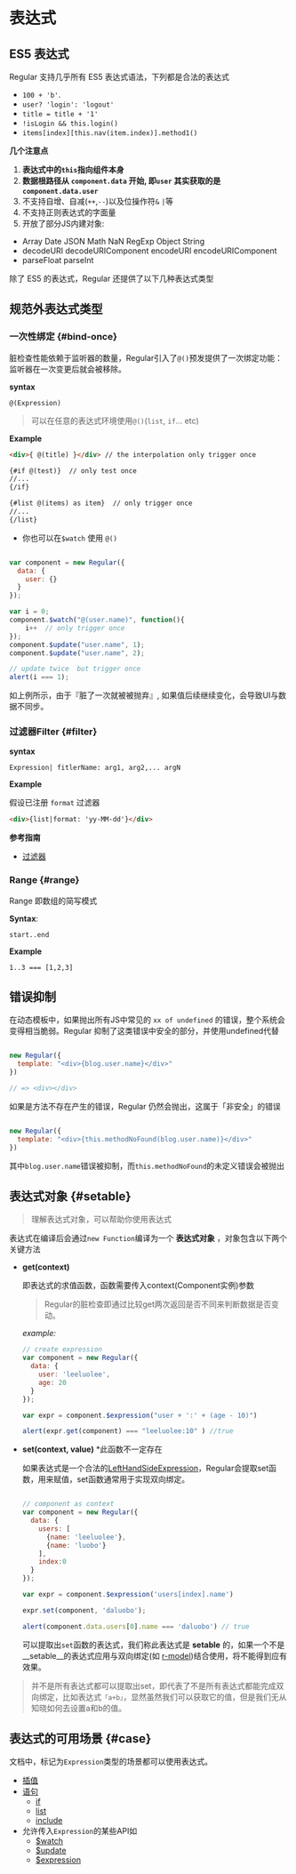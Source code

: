 # 表达式 


## ES5 表达式

Regular 支持几乎所有 ES5 表达式语法，下列都是合法的表达式


- `100 + 'b'`.
- `user? 'login': 'logout'`
- `title = title + '1'`
- `!isLogin && this.login()`
- `items[index][this.nav(item.index)].method1()`


__几个注意点__

1. __表达式中的`this`指向组件本身__
2. __数据根路径从 `component.data` 开始, 即`user` 其实获取的是`component.data.user`__
3. 不支持自增、自减(`++`,`--`)以及位操作符`&` `|`等
4. 不支持正则表达式的字面量
5. 开放了部分JS内建对象:
  - Array Date JSON Math NaN RegExp Object String
  - decodeURI decodeURIComponent encodeURI encodeURIComponent 
  - parseFloat parseInt 


除了 ES5 的表达式，Regular 还提供了以下几种表达式类型


## 规范外表达式类型

###  一次性绑定 {#bind-once}


脏检查性能依赖于监听器的数量，Regular引入了`@()`预发提供了一次绑定功能： 监听器在一次变更后就会被移除。 


__syntax__

`@(Expression)`

> 可以在任意的表达式环境使用`@()`(`list`, `if`... etc)


__Example__

```html
<div>{ @(title) }</div> // the interpolation only trigger once

{#if @(test)}  // only test once
//...
{/if}

{#list @(items) as item}  // only trigger once
//...
{/list}

```


- 你也可以在`$watch` 使用 `@()`

```javascript

var component = new Regular({
  data: {
    user: {}
  }
});

var i = 0;
component.$watch("@(user.name)", function(){
    i++  // only trigger once
});
component.$update("user.name", 1);
component.$update("user.name", 2);

// update twice  but trigger once
alert(i === 1);
```


如上例所示，由于『脏了一次就被被抛弃』, 如果值后续继续变化，会导致UI与数据不同步。


### 过滤器Filter {#filter}

__syntax__

`Expression| fitlerName: arg1, arg2,... argN `


__Example__

假设已注册 `format` 过滤器

```html
<div>{list|format: 'yy-MM-dd'}</div>
```


__参考指南__


- [过滤器](../basic/filter.md)




###  Range {#range}

Range 即数组的简写模式

__Syntax__: 

` start..end `


__Example__

`1..3 === [1,2,3]`


##  错误抑制

在动态模板中，如果抛出所有JS中常见的 `xx of undefined` 的错误，整个系统会变得相当脆弱。Regular 抑制了这类错误中安全的部分，并使用undefined代替


```js

new Regular({
  template: "<div>{blog.user.name}</div>"
})

// => <div></div>

```


如果是方法不存在产生的错误，Regular 仍然会抛出，这属于「非安全」的错误

```js

new Regular({
  template: "<div>{this.methodNoFound(blog.user.name)}</div>"
})

```


<script async src="//jsfiddle.net/leeluolee/xb1Lovc9/embed/js,result/"></script>

其中`blog.user.name`错误被抑制，而`this.methodNoFound`的未定义错误会被抛出

## 表达式对象 {#setable}

> 理解表达式对象，可以帮助你使用表达式

表达式在编译后会通过`new Function`编译为一个 __表达式对象__ ，对象包含以下两个关键方法

* __get(context)__

  即表达式的求值函数，函数需要传入context(Component实例)参数

  > Regular的脏检查即通过比较get两次返回是否不同来判断数据是否变动。

  _example:_
  ```js
  // create expression
  var component = new Regular({
    data: {
      user: 'leeluolee',
      age: 20 
    }
  });

  var expr = component.$expression("user + ':' + (age - 10)")

  alert(expr.get(component) === "leeluolee:10" ) //true

  ```



* __set(context, value)__  *此函数不一定存在

  如果表达式是一个合法的[LeftHandSideExpression](http://es5.github.io/#x11.2)，Regular会提取set函数，用来赋值，set函数通常用于实现双向绑定。

  ```javascript

  // component as context
  var component = new Regular({
    data: {
      users: [
        {name: 'leeluolee'},
        {name: 'luobo'}
      ],
      index:0
    }
  });

  var expr = component.$expression('users[index].name')

  expr.set(component, 'daluobo');

  alert(component.data.users[0].name === 'daluobo') // true

  ```


  可以提取出`set`函数的表达式，我们称此表达式是 __setable__ 的，如果一个不是__setable__的表达式应用与双向绑定(如 [r-model](../basic/directive.md#))结合使用，将不能得到应有效果。

> 并不是所有表达式都可以提取出set，即代表了不是所有表达式都能完成双向绑定，比如表达式`「a+b」`，显然虽然我们可以获取它的值，但是我们无从知晓如何去设置a和b的值。



## 表达式的可用场景 {#case}

文档中，标记为`Expression`类型的场景都可以使用表达式。


- [插值](../basic/interpolation.md)
- [语句](../basic/statement.md)
  - [if](../basic/statement/if.md)
  - [list](../basic/statement/list.md)
  - [include](../basic/statement/include.md)
- 允许传入`Expression`的某些API如
  - [$watch](./api.md#watch)
  - [$update](./api.md#update)
  - [$expression](./api.md#expression)






